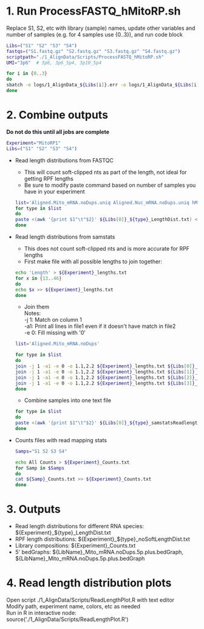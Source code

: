 # 1. Run ProcessFASTQ_hMitoRP.sh
Replace S1, S2, etc with library (sample) names, update other variables and number of samples (e.g. for 4 samples use {0..3}), and run code block
```bash
Libs=("S1" "S2" "S3" "S4")
fastqs=("S1.fastq.gz" "S2.fastq.gz" "S3.fastq.gz" "S4.fastq.gz")
scriptpath="./1_AlignData/Scripts/ProcessFASTQ_hMitoRP.sh"
UMI="3p6"  # 3p6, 3p6_5p4, 3p10_5p4

for i in {0..3}
do
sbatch -e logs/1_AlignData_${Libs[i]}.err -o logs/1_AlignData_${Libs[i]}.log $scriptpath ${Libs[i]} ${fastqs[i]} $UMI
done
```

# 2. Combine outputs
**Do not do this until all jobs are complete**

```bash
Experiment="MitoRP1"
Libs=("S1" "S2" "S3" "S4")
```
- Read length distributions from FASTQC  
  - This will count soft-clipped nts as part of the length, not ideal for getting RPF lengths  
  - Be sure to modify paste command based on number of samples you have in your experiment
  ```bash
  list='Aligned.Mito_mRNA.noDups.uniq Aligned.Nuc_mRNA.noDups.uniq hMito_tRNA_al hMito_rRNA_al mMito_mRNAs_0mm_al'
  for type in $list
  do
  paste <(awk '{print $1"\t"$2}' ${Libs[0]}_${type}_LengthDist.txt) <(awk '{print $2}' ${Libs[1]}_${type}_LengthDist.txt) <(awk '{print $2}' ${Libs[2]}_${type}_LengthDist.txt) <(awk '{print $2}' ${Libs[3]}_${type}_LengthDist.txt) > ${Experiment}_${type}_LengthDist.txt 
  done
  ```

- Read length distributions from samstats  
  - This does not count soft-clipped nts and is more accurate for RPF lengths
  - First make file with all possible lengths to join together:  
  ```bash
  echo 'Length' > ${Experiment}_lengths.txt
  for x in {13..46}
  do
  echo $x >> ${Experiment}_lengths.txt
  done 
  ```

  - Join them  
    Notes:  
    -j 1: Match on column 1  
    -a1: Print all lines in file1 even if it doesn't have match in file2  
    -e 0: Fill missing with '0'  

  ```bash
  list='Aligned.Mito_mRNA.noDups'

  for type in $list
  do
  join -j 1 -a1 -e 0 -o 1.1,2.2 ${Experiment}_lengths.txt ${Libs[0]}_${type}_samstatsReadlength.noSoft.txt > ${Libs[0]}_${type}_samstatsReadlengthAll.noSoft.txt
  join -j 1 -a1 -e 0 -o 1.1,2.2 ${Experiment}_lengths.txt ${Libs[1]}_${type}_samstatsReadlength.noSoft.txt > ${Libs[1]}_${type}_samstatsReadlengthAll.noSoft.txt
  join -j 1 -a1 -e 0 -o 1.1,2.2 ${Experiment}_lengths.txt ${Libs[2]}_${type}_samstatsReadlength.noSoft.txt > ${Libs[2]}_${type}_samstatsReadlengthAll.noSoft.txt
  join -j 1 -a1 -e 0 -o 1.1,2.2 ${Experiment}_lengths.txt ${Libs[3]}_${type}_samstatsReadlength.noSoft.txt > ${Libs[3]}_${type}_samstatsReadlengthAll.noSoft.txt
  done
  ```

  - Combine samples into one text file
  ```bash
  for type in $list
  do
  paste <(awk '{print $1"\t"$2}' ${Libs[0]}_${type}_samstatsReadlengthAll.noSoft.txt) <(awk '{print $2}' ${Libs[1]}_${type}_samstatsReadlengthAll.noSoft.txt) <(awk '{print $2}'  ${Libs[2]}_${type}_samstatsReadlengthAll.noSoft.txt) <(awk '{print $2}' ${Libs[3]}_${type}_samstatsReadlengthAll.noSoft.txt) > ${Experiment}_${type}_noSoftLengthDist.txt 
  done
  ```

- Counts files with read mapping stats
  ```bash
  Samps="S1 S2 S3 S4"

  echo All Counts > ${Experiment}_Counts.txt
  for Samp in $Samps
  do
  cat ${Samp}_Counts.txt >> ${Experiment}_Counts.txt
  done
  ```
  
# 3. Outputs
  - Read length distributions for different RNA species: ${Experiment}_${type}_LengthDist.txt
  - RPF length distributions: ${Experiment}_${type}_noSoftLengthDist.txt
  - Library compositions: ${Experiment}_Counts.txt
  - 5' bedGraphs: ${LibName}_Mito_mRNA.noDups.5p.plus.bedGraph, ${LibName}_Mito_mRNA.noDups.5p.plus.bedGraph

# 4. Read length distribution plots
Open script ./1_AlignData/Scripts/ReadLengthPlot.R with text editor  
Modify path, experiment name, colors, etc as needed   
Run in R in interactive node: source('./1_AlignData/Scripts/ReadLengthPlot.R')
